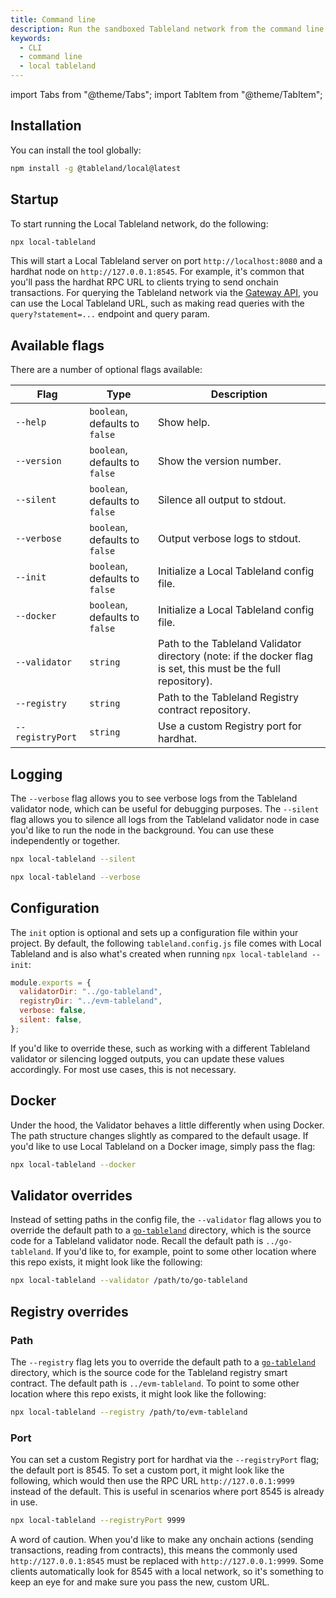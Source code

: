 ```yaml
---
title: Command line
description: Run the sandboxed Tableland network from the command line.
keywords:
  - CLI
  - command line
  - local tableland
---
```


import Tabs from "@theme/Tabs";
import TabItem from "@theme/TabItem";

## Installation

You can install the tool globally:

```bash npm2yarn
npm install -g @tableland/local@latest
```

## Startup

To start running the Local Tableland network, do the following:

```bash
npx local-tableland
```

This will start a Local Tableland server on port `http://localhost:8080` and a hardhat node on `http://127.0.0.1:8545`. For example, it's common that you'll pass the hardhat RPC URL to clients trying to send onchain transactions. For querying the Tableland network via the [Gateway API](/validator/api), you can use the Local Tableland URL, such as making read queries with the `query?statement=...` endpoint and query param.

## Available flags

There are a number of optional flags available:

<!-- prettier-ignore -->
| Flag             | Type                           | Description                               |
| ---------------- | ------------------------------ | ----------------------------------------- |
| `--help`         | `boolean`, defaults to `false` | Show help.                                |
| `--version`      | `boolean`, defaults to `false` | Show the version number.                  |
| `--silent`       | `boolean`, defaults to `false` | Silence all output to stdout.             |
| `--verbose`      | `boolean`, defaults to `false` | Output verbose logs to stdout.            |
| `--init`         | `boolean`, defaults to `false` | Initialize a Local Tableland config file. |
| `--docker`       | `boolean`, defaults to `false` | Initialize a Local Tableland config file. |
| `--validator`    | `string`                       | Path to the Tableland Validator directory (note: if the docker flag is set, this must be the full repository). |
| `--registry`     | `string`                       | Path to the Tableland Registry contract repository. |
| `--registryPort` | `string`                       | Use a custom Registry port for hardhat. |

## Logging

The `--verbose` flag allows you to see verbose logs from the Tableland validator node, which can be useful for debugging purposes. The `--silent` flag allows you to silence all logs from the Tableland validator node in case you'd like to run the node in the background. You can use these independently or together.

<Tabs>
<TabItem value='silent' label="silent" default>

```bash
npx local-tableland --silent
```

</TabItem>
<TabItem value='verbose' label="verbose">

```bash
npx local-tableland --verbose
```

</TabItem>
</Tabs>

## Configuration

The `init` option is optional and sets up a configuration file within your project. By default, the following `tableland.config.js` file comes with Local Tableland and is also what's created when running `npx local-tableland --init`:

```js title="tableland.config.js"
module.exports = {
  validatorDir: "../go-tableland",
  registryDir: "../evm-tableland",
  verbose: false,
  silent: false,
};
```

If you'd like to override these, such as working with a different Tableland validator or silencing logged outputs, you can update these values accordingly. For most use cases, this is not necessary.

## Docker

Under the hood, the Validator behaves a little differently when using Docker. The path structure changes slightly as compared to the default usage. If you'd like to use Local Tableland on a Docker image, simply pass the flag:

```bash
npx local-tableland --docker
```

## Validator overrides

Instead of setting paths in the config file, the `--validator` flag allows you to override the default path to a [`go-tableland`](https://github.com/tablelandnetwork/go-tableland) directory, which is the source code for a Tableland validator node. Recall the default path is `../go-tableland`. If you'd like to, for example, point to some other location where this repo exists, it might look like the following:

```bash
npx local-tableland --validator /path/to/go-tableland
```

## Registry overrides

### Path

The `--registry` flag lets you to override the default path to a [`go-tableland`](https://github.com/tablelandnetwork/go-tableland) directory, which is the source code for the Tableland registry smart contract. The default path is `../evm-tableland`. To point to some other location where this repo exists, it might look like the following:

```bash
npx local-tableland --registry /path/to/evm-tableland
```

### Port

You can set a custom Registry port for hardhat via the `--registryPort` flag; the default port is 8545. To set a custom port, it might look like the following, which would then use the RPC URL `http://127.0.0.1:9999` instead of the default. This is useful in scenarios where port 8545 is already in use.

```bash
npx local-tableland --registryPort 9999
```

A word of caution. When you'd like to make any onchain actions (sending transactions, reading from contracts), this means the commonly used `http://127.0.0.1:8545` must be replaced with `http://127.0.0.1:9999`. Some clients automatically look for 8545 with a local network, so it's something to keep an eye for and make sure you pass the new, custom URL.

